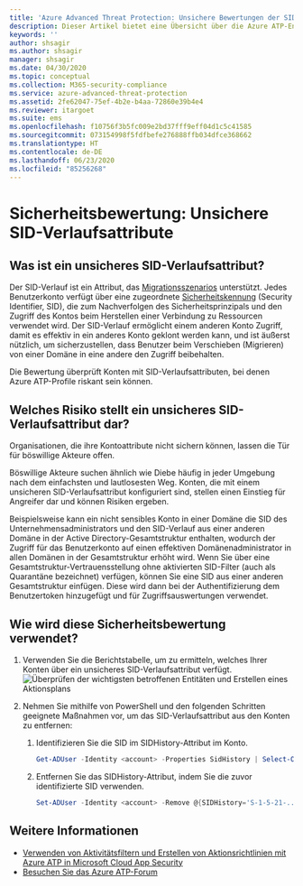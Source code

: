 ```yaml
---
title: 'Azure Advanced Threat Protection: Unsichere Bewertungen der SID-Verlaufsattribute'
description: Dieser Artikel bietet eine Übersicht über die Azure ATP-Entitäten mit unsicheren SID-Verlaufsattributen im Bericht zur Bewertung des Identitätssicherheitsstatus.
keywords: ''
author: shsagir
ms.author: shsagir
manager: shsagir
ms.date: 04/30/2020
ms.topic: conceptual
ms.collection: M365-security-compliance
ms.service: azure-advanced-threat-protection
ms.assetid: 2fe62047-75ef-4b2e-b4aa-72860e39b4e4
ms.reviewer: itargoet
ms.suite: ems
ms.openlocfilehash: f10756f3b5fc009e2bd37fff9eff04d1c5c41585
ms.sourcegitcommit: 073154998f5fdfbefe276888ffb034dfce368662
ms.translationtype: HT
ms.contentlocale: de-DE
ms.lasthandoff: 06/23/2020
ms.locfileid: "85256268"
---
```

# <a name="security-assessment-unsecure-sid-history-attributes"></a>Sicherheitsbewertung: Unsichere SID-Verlaufsattribute

## <a name="what-is-an-unsecure-sid-history-attribute"></a>Was ist ein unsicheres SID-Verlaufsattribut?

Der SID-Verlauf ist ein Attribut, das [Migrationsszenarios](/previous-versions/windows/it-pro/windows-server-2003/cc779590(v=ws.10)) unterstützt. Jedes Benutzerkonto verfügt über eine zugeordnete [Sicherheitskennung](/windows/win32/secauthz/security-identifiers) (Security Identifier, SID), die zum Nachverfolgen des Sicherheitsprinzipals und den Zugriff des Kontos beim Herstellen einer Verbindung zu Ressourcen verwendet wird. Der SID-Verlauf ermöglicht einem anderen Konto Zugriff, damit es effektiv in ein anderes Konto geklont werden kann, und ist äußerst nützlich, um sicherzustellen, dass Benutzer beim Verschieben (Migrieren) von einer Domäne in eine andere den Zugriff beibehalten.

Die Bewertung überprüft Konten mit SID-Verlaufsattributen, bei denen Azure ATP-Profile riskant sein können.

## <a name="what-risk-does-unsecure-sid-history-attribute-pose"></a>Welches Risiko stellt ein unsicheres SID-Verlaufsattribut dar?

Organisationen, die ihre Kontoattribute nicht sichern können, lassen die Tür für böswillige Akteure offen.

Böswillige Akteure suchen ähnlich wie Diebe häufig in jeder Umgebung nach dem einfachsten und lautlosesten Weg. Konten, die mit einem unsicheren SID-Verlaufsattribut konfiguriert sind, stellen einen Einstieg für Angreifer dar und können Risiken ergeben.

Beispielsweise kann ein nicht sensibles Konto in einer Domäne die SID des Unternehmensadministrators und den SID-Verlauf aus einer anderen Domäne in der Active Directory-Gesamtstruktur enthalten, wodurch der Zugriff für das Benutzerkonto auf einen effektiven Domänenadministrator in allen Domänen in der Gesamtstruktur erhöht wird. Wenn Sie über eine Gesamtstruktur-Vertrauensstellung ohne aktivierten SID-Filter (auch als Quarantäne bezeichnet) verfügen, können Sie eine SID aus einer anderen Gesamtstruktur einfügen. Diese wird dann bei der Authentifizierung dem Benutzertoken hinzugefügt und für Zugriffsauswertungen verwendet.

## <a name="how-do-i-use-this-security-assessment"></a>Wie wird diese Sicherheitsbewertung verwendet?

1. Verwenden Sie die Berichtstabelle, um zu ermitteln, welches Ihrer Konten über ein unsicheres SID-Verlaufsattribut verfügt.
    ![Überprüfen der wichtigsten betroffenen Entitäten und Erstellen eines Aktionsplans](media/atp-cas-isp-unsecure-sid-history-attribute-1.png)
1. Nehmen Sie mithilfe von PowerShell und den folgenden Schritten geeignete Maßnahmen vor, um das SID-Verlaufsattribut aus den Konten zu entfernen:

    1. Identifizieren Sie die SID im SIDHistory-Attribut im Konto.

        ```powershell
        Get-ADUser -Identity <account> -Properties SidHistory | Select-Object -ExpandProperty SIDHistory
        ```

    2. Entfernen Sie das SIDHistory-Attribut, indem Sie die zuvor identifizierte SID verwenden.

        ```powershell
        Set-ADUser -Identity <account> -Remove @{SIDHistory='S-1-5-21-...'}
        ```

## <a name="see-also"></a>Weitere Informationen

- [Verwenden von Aktivitätsfiltern und Erstellen von Aktionsrichtlinien mit Azure ATP in Microsoft Cloud App Security](atp-activities-filtering-mcas.md)
- [Besuchen Sie das Azure ATP-Forum](https://aka.ms/azureatpcommunity)
